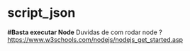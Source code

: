# script_json

<b>#Basta executar Node</b> 
Duvidas de com rodar node ?  https://www.w3schools.com/nodejs/nodejs_get_started.asp

